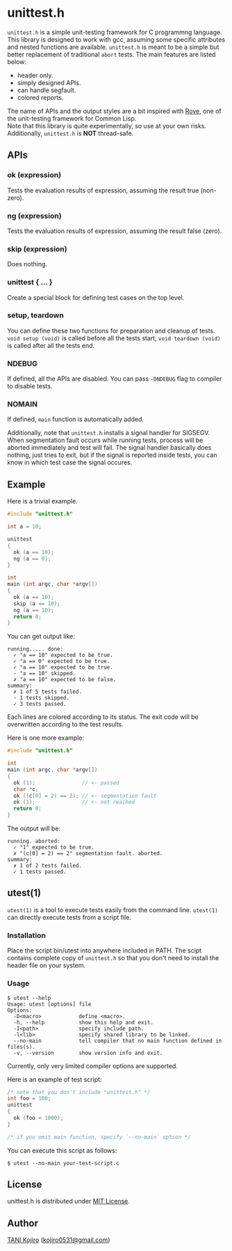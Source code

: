 # unittest.h
`unittest.h` is a simple unit-testing framework for C programmng language.  
This library is designed to work with gcc, assuming some specific attributes and nested functions are available.
`unittest.h` is meant to be a simple but better replacement of traditional `abort` tests.
The main features are listed below:

- header only.
- simply designed APIs.
- can handle segfault.
- colored reports.

The name of APIs and the output styles are a bit inspired with [Rove](github.com/fukamachi/rove), one of the unit-testing framework for Common Lisp.  
Note that this library is quite experimentally, so use at your own risks.
Additionally, `unittest.h` is **NOT** thread-safe.

## APIs

### ok (expression)
Tests the evaluation results of expression, assuming the result true (non-zero).

### ng (expression)
Tests the evaluation results of expression, assuming the result false (zero).

### skip (expression)
Does nothing.

### unittest { ... }
Create a special block for defining test cases on the top level.

### setup, teardown
You can define these two functions for preparation and cleanup of tests.
`void setup (void)` is called before all the tests start, `void teardown (void)` is called after all the tests end.

### NDEBUG
If defined, all the APIs are disabled. 
You can pass `-DNDEBUG` flag to compiler to disable tests.

### NOMAIN
If defined, `main` function is automatically added. 

Additionally, note that `unittest.h` installs a signal handler for SIGSEGV. When segmentation fault occurs while running tests, process will be aborted immediately and test will fail. The signal handler basically does nothing, just tries to exit, but if the signal is reported inside tests, you can know in which test case the signal occures.

## Example
Here is a trivial example.

```:.c
#include "unittest.h"

int a = 10;

unittest
{
  ok (a == 10);
  ng (a == 0);
}

int
main (int argc, char *argv[])
{
  ok (a == 10);
  skip (a == 10);
  ng (a == 10);
  return 0;
}
```

You can get output like:

```:
running..... done:
  ✓ "a == 10" expected to be true.
  ✓ "a == 0" expected to be true.
  ✓ "a == 10" expected to be true.
  - "a == 10" skipped.
  ✗ "a == 10" expected to be false.
summary:
  ✗ 1 of 5 tests failed.
  - 1 tests skipped.
  ✓ 3 tests passed.
```

Each lines are colored according to its status.
The exit code will be overwritten according to the test results.  

Here is one more example:

```:.c
#include "unittest.h"

int
main (int argc, char *argv[])
{
  ok (1);               // <- passed
  char *c;
  ok ((c[0] = 2) == 2); // <- segmentation fault
  ok (1);               // <- not reached
  return 0;
}
```

The output will be:

```
running. aborted:
  ✓ "1" expected to be true.
  ✗ "(c[0] = 2) == 2" segmentation fault. aborted.
summary:
  ✗ 1 of 2 tests failed.
  ✓ 1 tests passed.
```

## utest(1)
`utest(1)` is a tool to execute tests easily from the command line. `utest(1)` can directly execute tests from a script file.

### Installation
Place the script bin/utest into anywhere included in PATH. The scipt contains complete copy of `unittest.h` so that you don't need to install the header file on your system.

### Usage

```
$ utest --help
Usage: utest [options] file
Options:
  -D<macro>            define <macro>.
  -h, --help           show this help and exit.
  -I<path>             specify include path.
  -l<lib>              specify shared library to be linked.
  --no-main            tell compiler that no main function defined in files(s).
  -v, --version        show version info and exit.
```

Currently, only very limited compiler options are supported.

Here is an example of test script:

```:.c
/* note that you don't include "unittest.h" */
int foo = 100;
unittest
{
  ok (foo < 1000);
}

/* if you omit main function, specify `--no-main` option */
```

You can execute this script as follows:

```
$ utest --no-main your-test-script.c
```

## License
unittest.h is distributed under [MIT License](LICENSE).

## Author
[TANI Kojiro](https://github.com/koji-kojiro) (kojiro0531@gmail.com) 
